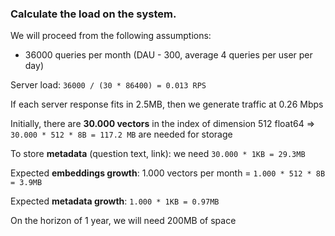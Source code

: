### Calculate the load on the system. 

We will proceed from the following assumptions:
- 36000 queries per month (DAU - 300, average 4 queries per user per day)

Server load: `36000 / (30 * 86400) = 0.013 RPS`

If each server response fits in 2.5MB, then we generate traffic at 0.26 Mbps

Initially, there are **30.000 vectors** in the index of dimension 512 float64 => `30.000 * 512 * 8B = 117.2 MB` are needed for storage

To store **metadata** (question text, link): we need `30.000 * 1KB = 29.3MB`

Expected **embeddings growth**: 1.000 vectors per month = `1.000 * 512 * 8B = 3.9MB`

Expected **metadata growth**: `1.000 * 1KB = 0.97MB`

On the horizon of 1 year, we will need 200MB of space